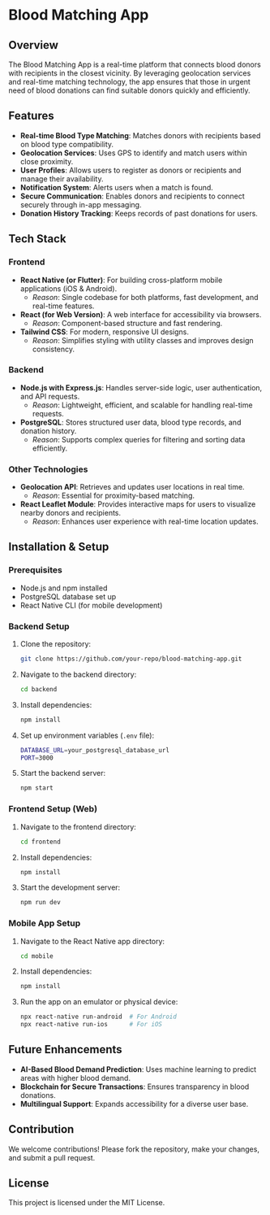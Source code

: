 # Blood Matching App

## Overview
The Blood Matching App is a real-time platform that connects blood donors with recipients in the closest vicinity. By leveraging geolocation services and real-time matching technology, the app ensures that those in urgent need of blood donations can find suitable donors quickly and efficiently.

## Features
- **Real-time Blood Type Matching**: Matches donors with recipients based on blood type compatibility.
- **Geolocation Services**: Uses GPS to identify and match users within close proximity.
- **User Profiles**: Allows users to register as donors or recipients and manage their availability.
- **Notification System**: Alerts users when a match is found.
- **Secure Communication**: Enables donors and recipients to connect securely through in-app messaging.
- **Donation History Tracking**: Keeps records of past donations for users.

## Tech Stack

### **Frontend**
- **React Native (or Flutter)**: For building cross-platform mobile applications (iOS & Android).
  - _Reason_: Single codebase for both platforms, fast development, and real-time features.
- **React (for Web Version)**: A web interface for accessibility via browsers.
  - _Reason_: Component-based structure and fast rendering.
- **Tailwind CSS**: For modern, responsive UI designs.
  - _Reason_: Simplifies styling with utility classes and improves design consistency.

### **Backend**
- **Node.js with Express.js**: Handles server-side logic, user authentication, and API requests.
  - _Reason_: Lightweight, efficient, and scalable for handling real-time requests.
- **PostgreSQL**: Stores structured user data, blood type records, and donation history.
  - _Reason_: Supports complex queries for filtering and sorting data efficiently.

### **Other Technologies**
- **Geolocation API**: Retrieves and updates user locations in real time.
  - _Reason_: Essential for proximity-based matching.
- **React Leaflet Module**: Provides interactive maps for users to visualize nearby donors and recipients.
  - _Reason_: Enhances user experience with real-time location updates.

## Installation & Setup

### **Prerequisites**
- Node.js and npm installed
- PostgreSQL database set up
- React Native CLI (for mobile development)

### **Backend Setup**
1. Clone the repository:
   ```sh
   git clone https://github.com/your-repo/blood-matching-app.git
   ```
2. Navigate to the backend directory:
   ```sh
   cd backend
   ```
3. Install dependencies:
   ```sh
   npm install
   ```
4. Set up environment variables (`.env` file):
   ```sh
   DATABASE_URL=your_postgresql_database_url
   PORT=3000
   ```
5. Start the backend server:
   ```sh
   npm start
   ```

### **Frontend Setup (Web)**
1. Navigate to the frontend directory:
   ```sh
   cd frontend
   ```
2. Install dependencies:
   ```sh
   npm install
   ```
3. Start the development server:
   ```sh
   npm run dev
   ```

### **Mobile App Setup**
1. Navigate to the React Native app directory:
   ```sh
   cd mobile
   ```
2. Install dependencies:
   ```sh
   npm install
   ```
3. Run the app on an emulator or physical device:
   ```sh
   npx react-native run-android  # For Android
   npx react-native run-ios      # For iOS
   ```

## Future Enhancements
- **AI-Based Blood Demand Prediction**: Uses machine learning to predict areas with higher blood demand.
- **Blockchain for Secure Transactions**: Ensures transparency in blood donations.
- **Multilingual Support**: Expands accessibility for a diverse user base.

## Contribution
We welcome contributions! Please fork the repository, make your changes, and submit a pull request.

## License
This project is licensed under the MIT License.

